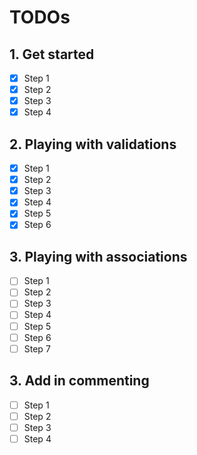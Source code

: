 # TODOs

## 1. Get started

- [x] Step 1
- [x] Step 2
- [x] Step 3
- [x] Step 4

## 2. Playing with validations

- [x] Step 1
- [x] Step 2
- [x] Step 3
- [x] Step 4
- [x] Step 5
- [x] Step 6

## 3. Playing with associations

- [ ] Step 1
- [ ] Step 2
- [ ] Step 3
- [ ] Step 4
- [ ] Step 5
- [ ] Step 6
- [ ] Step 7

## 3. Add in commenting

- [ ] Step 1
- [ ] Step 2
- [ ] Step 3
- [ ] Step 4
